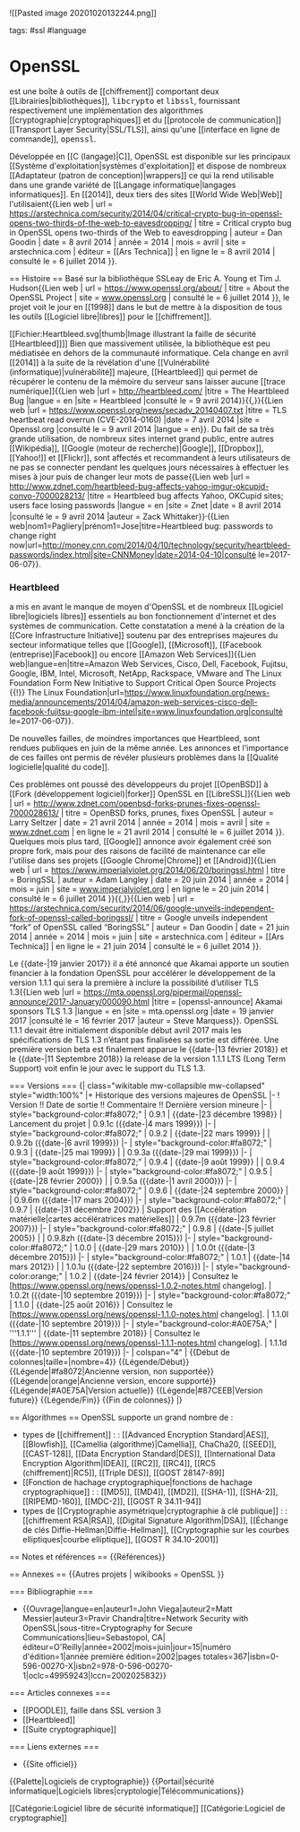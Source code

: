 ![[Pasted image 20201020132244.png]]

tags: #ssl #language 
# OpenSSL
est une boîte à outils de [[chiffrement]] comportant deux [[Librairies|bibliothèques]], <tt>libcrypto</tt> et <tt>libssl</tt>, fournissant respectivement une implémentation des algorithmes [[cryptographie|cryptographiques]] et du [[protocole de communication]] [[Transport Layer Security|SSL/TLS]], ainsi qu'une [[interface en ligne de commande]], <tt>openssl</tt>.

Développée en [[C (langage)|C]], OpenSSL est disponible sur les principaux [[Système d'exploitation|systèmes d'exploitation]] et dispose de nombreux [[Adaptateur (patron de conception)|wrappers]] ce qui la rend utilisable dans une grande variété de [[Langage informatique|langages informatiques]]. En [[2014]], deux tiers des sites [[World Wide Web|Web]] l'utilisaient<ref>{{Lien web
 | url = https://arstechnica.com/security/2014/04/critical-crypto-bug-in-openssl-opens-two-thirds-of-the-web-to-eavesdropping/
 | titre = Critical crypto bug in OpenSSL opens two-thirds of the Web to eavesdropping
 | auteur = Dan Goodin
 | date = 8 avril 2014
 | année = 2014
 | mois = avril
 | site = arstechnica.com
 | éditeur = [[Ars Technica]]
 | en ligne le = 8 avril 2014
 | consulté le = 6 juillet 2014
}}</ref>.

== Histoire ==
Basé sur la bibliothèque SSLeay de Eric A. Young et Tim J. Hudson<ref>{{Lien web
 | url = https://www.openssl.org/about/
 | titre = About the OpenSSL Project
 | site = www.openssl.org
 | consulté le = 6 juillet 2014
}}</ref>, le projet voit le jour en [[1998]] dans le but de mettre à la disposition de tous les outils [[Logiciel libre|libres]] pour le [[chiffrement]].

[[Fichier:Heartbleed.svg|thumb|Image illustrant la faille de sécurité [[Heartbleed]]]]
Bien que massivement utilisée, la bibliothèque est peu médiatisée en dehors de la communauté informatique. Cela change en avril [[2014]] à la suite de la révélation d'une [[Vulnérabilité (informatique)|vulnérabilité]] majeure, [[Heartbleed]] qui permet de récupérer le contenu de la mémoire du serveur sans laisser aucune [[trace numérique]]<ref>{{Lien web
 |url = http://heartbleed.com/
 |titre = The Heartbleed Bug
 |langue = en
 |site = Heartbleed
 |consulté le = 9 avril 2014}}</ref>{{,}}<ref>{{Lien web
 |url = https://www.openssl.org/news/secadv_20140407.txt
 |titre = TLS heartbeat read overrun (CVE-2014-0160)
 |date = 7 avril 2014
 |site = Openssl.org
 |consulté le = 9 avril 2014
 |langue = en}}</ref>. Du fait de sa très grande utilisation, de nombreux sites internet grand public, entre autres [[Wikipédia]], [[Google (moteur de recherche)|Google]], [[Dropbox]], [[Yahoo!]] et [[Flickr]], sont affectés et recommandent à leurs utilisateurs de ne pas se connecter pendant les quelques jours nécessaires à effectuer les mises à jour puis de changer leur mots de passe<ref>{{Lien web
 |url = http://www.zdnet.com/heartbleed-bug-affects-yahoo-imgur-okcupid-convo-7000028213/
 |titre = Heartbleed bug affects Yahoo, OKCupid sites; users face losing passwords
 |langue = en
 |site = Znet
 |date = 8 avril 2014
 |consulté le = 9 avril 2014
 |auteur = Zack Whittaker}}</ref><sup>,</sup><ref>{{Lien web|nom1=Pagliery|prénom1=Jose|titre=Heartbleed bug: passwords to change right now|url=http://money.cnn.com/2014/04/10/technology/security/heartbleed-passwords/index.html|site=CNNMoney|date=2014-04-10|consulté le=2017-06-07}}</ref>.

### Heartbleed
a mis en avant le manque de moyen d'OpenSSL et de nombreux [[Logiciel libre|logiciels libres]] essentiels au bon fonctionnement d'internet et des systèmes de communication. Cette constatation a mené à la création de la [[Core Infrastructure Initiative]] soutenu par des entreprises majeures du secteur informatique telles que [[Google]], [[Microsoft]], [[Facebook (entreprise)|Facebook]] ou encore [[Amazon Web Services]]<ref>{{Lien web|langue=en|titre=Amazon Web Services, Cisco, Dell, Facebook, Fujitsu, Google, IBM, Intel, Microsoft, NetApp, Rackspace, VMware and The Linux Foundation Form New Initiative to Support Critical Open Source Projects {{!}} The Linux Foundation|url=https://www.linuxfoundation.org/news-media/announcements/2014/04/amazon-web-services-cisco-dell-facebook-fujitsu-google-ibm-intel|site=www.linuxfoundation.org|consulté le=2017-06-07}}</ref>.

De nouvelles failles, de moindres importances que Heartbleed, sont rendues publiques en juin de la même année. Les annonces et l'importance de ces failles ont permis de révéler plusieurs problèmes dans la [[Qualité logicielle|qualité du code]].

Ces problèmes ont poussé des développeurs du projet [[OpenBSD]] à [[Fork (développement logiciel)|forker]] OpenSSL en [[LibreSSL]]<ref>{{Lien web
 | url = http://www.zdnet.com/openbsd-forks-prunes-fixes-openssl-7000028613/
 | titre = OpenBSD forks, prunes, fixes OpenSSL
 | auteur = Larry Seltzer
 | date = 21 avril 2014
 | année = 2014
 | mois = avril
 | site = www.zdnet.com
 | en ligne le = 21 avril 2014
 | consulté le = 6 juillet 2014
}}</ref>. Quelques mois plus tard, [[Google]] annonce avoir également créé son propre fork, mais pour des raisons de facilité de maintenance car elle l'utilise dans ses projets [[Google Chrome|Chrome]] et [[Android]]<ref>{{Lien web
 | url = https://www.imperialviolet.org/2014/06/20/boringssl.html
 | titre = BoringSSL
 | auteur = Adam Langley
 | date = 20 juin 2014
 | année = 2014
 | mois = juin
 | site = www.imperialviolet.org
 | en ligne le = 20 juin 2014
 | consulté le = 6 juillet 2014
}}</ref>{{,}}<ref>{{Lien web
 | url = https://arstechnica.com/security/2014/06/google-unveils-independent-fork-of-openssl-called-boringssl/
 | titre = Google unveils independent “fork” of OpenSSL called “BoringSSL”
 | auteur = Dan Goodin
 | date = 21 juin 2014
 | année = 2014
 | mois = juin
 | site = arstechnica.com
 | éditeur = [[Ars Technica]]
 | en ligne le = 21 juin 2014
 | consulté le = 6 juillet 2014
}}</ref>.

Le {{date-|19 janvier 2017}} il a été annoncé que Akamai apporte un soutien financier à la fondation OpenSSL pour accélérer le développement de la version 1.1.1 qui sera la première à inclure la possibilité d’utiliser TLS 1.3<ref>{{Lien web
 |url = https://mta.openssl.org/pipermail/openssl-announce/2017-January/000090.html
 |titre = [openssl-announce] Akamai sponsors TLS 1.3
 |langue = en
 |site = mta.openssl.org
 |date = 19 janvier 2017
 |consulté le = 16 février 2017
 |auteur = Steve Marquess}}</ref>. OpenSSL 1.1.1 devait être initialement disponible début avril 2017 mais les spécifications de TLS 1.3 n’étant pas finalisées sa sortie est différée. Une première version beta est finalement apparue le {{date-|13 février 2018}} et le {{date-|11 Septembre 2018}} la release de la version 1.1.1 LTS (Long Term Support) voit enfin le jour avec le support du TLS 1.3.

=== Versions ===
{| class="wikitable mw-collapsible mw-collapsed" style="width:100%"
|+ Historique des versions majeures de OpenSSL
|-
! Version !! Date de sortie !! Commentaire !! Dernière version mineure
|-
| style="background-color:#fa8072;" | 0.9.1
| {{date-|23 décembre 1998}}
| Lancement du projet
| 0.9.1c ({{date-|4 mars 1999}})
|-
| style="background-color:#fa8072;" | 0.9.2
| {{date-|22 mars 1999}}
| 
| 0.9.2b ({{date-|6 avril 1999}})
|-
| style="background-color:#fa8072;" | 0.9.3
| {{date-|25 mai 1999}}
|
| 0.9.3a ({{date-|29 mai 1999}})
|-
| style="background-color:#fa8072;" | 0.9.4
| {{date-|9 août 1999}}
| 
| 0.9.4 ({{date-|9 août 1999}})
|-
| style="background-color:#fa8072;" | 0.9.5
| {{date-|28 février 2000}}
|
| 0.9.5a ({{date-|1 avril 2000}})
|-
| style="background-color:#fa8072;" | 0.9.6
| {{date-|24 septembre 2000}}
| 
| 0.9.6m ({{date-|17 mars 2004}})
|-
| style="background-color:#fa8072;" | 0.9.7
| {{date-|31 décembre 2002}}
| Support des [[Accélération matérielle|cartes accélératrices matérielles]]
| 0.9.7m ({{date-|23 février 2007}})
|-
| style="background-color:#fa8072;" | 0.9.8
| {{date-|5 juillet 2005}}
| 
| 0.9.8zh ({{date-|3 décembre 2015}})
|-
| style="background-color:#fa8072;" | 1.0.0
| {{date-|29 mars 2010}}
| 
| 1.0.0t ({{date-|3 décembre 2015}})
|-
| style="background-color:#fa8072;" | 1.0.1
| {{date-|14 mars 2012}}
| 
| 1.0.1u ({{date-|22 septembre 2016}})
|-
| style="background-color:orange;" | 1.0.2
| {{date-|24 février 2014}}
| Consultez le [https://www.openssl.org/news/openssl-1.0.2-notes.html changelog].
| 1.0.2t ({{date-|10 septembre 2019}})
|-
| style="background-color:#fa8072;" | 1.1.0
| {{date-|25 août 2016}}
| Consultez le [https://www.openssl.org/news/openssl-1.1.0-notes.html changelog].
| 1.1.0l ({{date-|10 septembre 2019}})
|-
| style="background-color:#A0E75A;" | '''1.1.1'''
| {{date-|11 septembre 2018}}
| Consultez le [https://www.openssl.org/news/openssl-1.1.1-notes.html changelog].
| 1.1.1d ({{date-|10 septembre 2019}})
|-
| colspan="4" |
{{Début de colonnes|taille=|nombre=4}}
{{Légende/Début}}
{{Légende|#fa8072|Ancienne version, non supportée}}
{{Légende|orange|Ancienne version, encore supporté}}
{{Légende|#A0E75A|Version actuelle}}
{{Légende|#87CEEB|Version future}}
{{Légende/Fin}}
{{Fin de colonnes}}
|}

== Algorithmes ==
OpenSSL supporte un grand nombre de :
* types de [[chiffrement]] :
: [[Advanced Encryption Standard|AES]], [[Blowfish]], [[Camellia (algorithme)|Camellia]], ChaCha20, [[SEED]], [[CAST-128]], [[Data Encryption Standard|DES]], [[International Data Encryption Algorithm|IDEA]], [[RC2]], [[RC4]], [[RC5 (chiffrement)|RC5]], [[Triple DES]], [[GOST 28147-89]]
* [[Fonction de hachage cryptographique|fonctions de hachage cryptographique]] :
: [[MD5]], [[MD4]], [[MD2]], [[SHA-1]], [[SHA-2]], [[RIPEMD-160]], [[MDC-2]], [[GOST R 34.11-94]]
* types de [[Cryptographie asymétrique|cryptographie à clé publique]] :
: [[chiffrement RSA|RSA]], [[Digital Signature Algorithm|DSA]], [[Échange de clés Diffie-Hellman|Diffie-Hellman]], [[Cryptographie sur les courbes elliptiques|courbe elliptique]], [[GOST R 34.10-2001]]

== Notes et références ==
{{Références}}

== Annexes ==
{{Autres projets
 | wikibooks  = OpenSSL
}}

=== Bibliographie ===
* {{Ouvrage|langue=en|auteur1=John Viega|auteur2=Matt Messier|auteur3=Pravir Chandra|titre=Network Security with OpenSSL|sous-titre=Cryptography for Secure Communications|lieu=Sebastopol, CA|éditeur=O'Reilly|année=2002|mois=juin|jour=15|numéro d'édition=1|année première édition=2002|pages totales=367|isbn=0-596-00270-X|isbn2=978-0-596-00270-1|oclc=49959243|lccn=2002025832}}

=== Articles connexes ===
* [[POODLE]], faille dans SSL version 3
* [[Heartbleed]]
* [[Suite cryptographique]]

=== Liens externes ===
* {{Site officiel}}

{{Palette|Logiciels de cryptographie}}
{{Portail|sécurité informatique|Logiciels libres|cryptologie|Télécommunications}}

[[Catégorie:Logiciel libre de sécurité informatique]]
[[Catégorie:Logiciel de cryptographie]]

